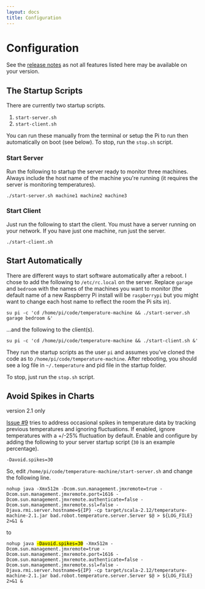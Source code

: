```yaml
---
layout: docs
title: Configuration
---
```


# Configuration

See the [release notes](https://github.com/tobyweston/temperature-machine/releases) as not all features listed here may be available on your version.

## The Startup Scripts

There are currently two startup scripts.

1. `start-server.sh`
1. `start-client.sh`

You can run these manually from the terminal or setup the Pi to run then automatically on boot (see below). To stop, run the `stop.sh` script.

### Start Server

Run the following to startup the server ready to monitor three machines. Always include the host name of the machine you're running (it requires the server is monitoring temperatures).

    ./start-server.sh machine1 machine2 machine3

### Start Client

Just run the following to start the client. You must have a server running on your network. If you have just one machine, run just the server.

    ./start-client.sh


## Start Automatically

There are different ways to start software automatically after a reboot. I chose to add the following to `/etc/rc.local` on the server. Replace `garage` and `bedroom` with the names of the machines you want to monitor (the default name of a new Raspberry Pi install will be `raspberrypi` but you might want to change each host name to reflect the room the Pi sits in).

    su pi -c 'cd /home/pi/code/temperature-machine && ./start-server.sh garage bedroom &'

...and the following to the client(s).

    su pi -c 'cd /home/pi/code/temperature-machine && ./start-client.sh &'

They run the startup scripts as the user `pi` and assumes you’ve cloned the code as to `/home/pi/code/temperature-machine`. After rebooting, you should see a log file in `~/.temperature` and pid file in the startup folder.

To stop, just run the `stop.sh` script.


## Avoid Spikes in Charts

<span class="label label-success">version 2.1 only</span>

[Issue #9](https://github.com/tobyweston/temperature-machine/issues/9) tries to address occasional spikes in temperature data by tracking previous temperatures and ignoring fluctuations. If enabled, ignore temperatures with a +/-25% fluctuation by default. Enable and configure by adding the following to your server startup script (`30` is an example percentage).

    -Davoid.spikes=30 
    
So, edit `/home/pi/code/temperature-machine/start-server.sh` and change the following line.

    nohup java -Xmx512m -Dcom.sun.management.jmxremote=true -Dcom.sun.management.jmxremote.port=1616 -Dcom.sun.management.jmxremote.authenticate=false -Dcom.sun.management.jmxremote.ssl=false -Djava.rmi.server.hostname=${IP} -cp target/scala-2.12/temperature-machine-2.1.jar bad.robot.temperature.server.Server $@ > ${LOG_FILE} 2>&1 &

to

<pre class="highlight"><code class="hljs bash">nohup java <mark>-Davoid.spikes=30</mark> -Xmx512m -Dcom.sun.management.jmxremote=<span class="hljs-literal">true</span> -Dcom.sun.management.jmxremote.port=1616 -Dcom.sun.management.jmxremote.authenticate=<span class="hljs-literal">false</span> -Dcom.sun.management.jmxremote.ssl=<span class="hljs-literal">false</span> -Djava.rmi.server.hostname=<span class="hljs-variable">${IP}</span> -cp target/scala-2.12/temperature-machine-2.1.jar bad.robot.temperature.server.Server <span class="hljs-variable">$@</span> &gt; <span class="hljs-variable">${LOG_FILE}</span> 2&gt;&amp;1 &amp;
</code></pre>    